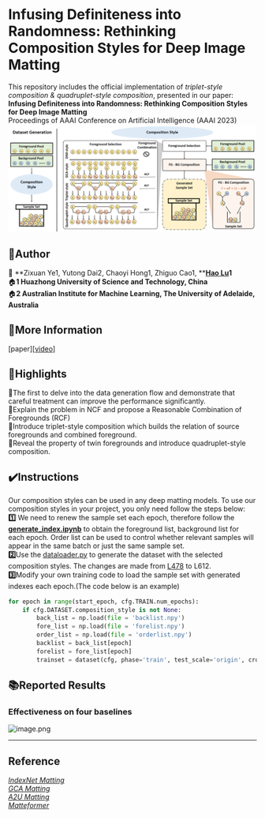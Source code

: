 <a name="965e8e5e"></a>
# Infusing Definiteness into Randomness: Rethinking Composition Styles for Deep Image Matting 
This repository includes the official implementation of _triplet-style composition & quadruplet-style composition_, presented in our paper:<br />**Infusing Definiteness into Randomness: Rethinking Composition Styles for Deep Image Matting** <br />Proceedings of AAAI Conference on Artificial Intelligence (AAAI 2023)<br />![image.png](https://github.com/coconuthust/composition_styles/blob/main/figures/summary.png)
<a name="SezeY"></a>
## 🏃Author

👤 **Zixuan Ye1,  Yutong Dai2, Chaoyi Hong1, Zhiguo Cao1, **[**Hao Lu**](https://sites.google.com/site/poppinace/)**1**<br />🏠**1 Huazhong University of Science and Technology, China**<br />🏠**2 Australian Institute for Machine Learning, The University of Adelaide, Australia**

<a name="yYOux"></a>
## 📑More Information
[paper][[video](https://youtu.be/wmvP3YcGcSQ)]
<a name="Install"></a>
## 
<a name="Usage"></a>
## 🔆Highlights
📘The first to delve into the data generation flow and demonstrate that careful treatment can improve the performance significantly.<br />📘Explain the problem in NCF and propose a Reasonable Combination of Foregrounds (RCF)<br />📘Introduce triplet-style composition which builds the relation of source foregrounds and combined foreground.<br />📘Reveal the property of twin foregrounds and introduce quadruplet-style composition.


<a name="j6GIA"></a>
## ✔️Instructions
Our composition styles can be used in any deep matting models. To use our composition styles in your project, you only need follow the steps below:<br />**1️⃣** We need to renew the sample set each epoch, therefore follow the [**generate_index.ipynb**](https://github.com/coconuthust/composition_styles/blob/main/composition_styles/generate_index.ipynb) to obtain the foreground list, background list for each epoch. Order list can be used to control whether relevant samples will appear in the same batch or just the same sample set.<br />**2️⃣**Use the [dataloader.py](https://github.com/coconuthust/composition_styles/blob/main/composition_styles/data_generator.py) to generate the dataset with the selected composition styles. The changes are made from [L478](https://github.com/coconuthust/composition_styles/blob/main/data_generator.py#L478) to L612.<br />**3️⃣**Modify your own training code to load the sample set with generated indexes each epoch.(The code below is an example)
```python
for epoch in range(start_epoch, cfg.TRAIN.num_epochs):
    if cfg.DATASET.composition_style is not None:
        back_list = np.load(file = 'backlist.npy')
        fore_list = np.load(file = 'forelist.npy')
        order_list = np.load(file = 'orderlist.npy') 
        backlist = back_list[epoch]
        forelist = fore_list[epoch]
        trainset = dataset(cfg, phase='train', test_scale='origin', crop_size=cfg.TRAIN.crop_size, back_list = backlist, fore_list = forelist, order_list=order_list)

```

<a name="7b43efb3"></a>
## 📚Reported Results
<a name="Sfsc6"></a>
### Effectiveness on four baselines
![image.png](https://cdn.nlark.com/yuque/0/2022/png/34812589/1672210878568-dd9da735-da58-46f2-b463-14cfc6410712.png#averageHue=%23f0efed&clientId=u0835b2f4-a47b-4&crop=0&crop=0&crop=1&crop=1&from=paste&height=130&id=u70c158eb&margin=%5Bobject%20Object%5D&name=image.png&originHeight=346&originWidth=1927&originalType=binary&ratio=1&rotation=0&showTitle=false&size=168876&status=done&style=none&taskId=ud5f0b385-f0b2-4a2e-9f2d-f38b9f7afae&title=&width=722)

---

<a name="cARQw"></a>
## Reference
[_IndexNet Matting_](https://github.com/poppinace/indexnet_matting)<br />[_GCA Matting_](https://github.com/Yaoyi-Li/GCA-Matting)<br />[_A2U Matting_](https://github.com/dongdong93/a2u_matting)<br />[_Matteformer_](https://github.com/webtoon/matteformer)

